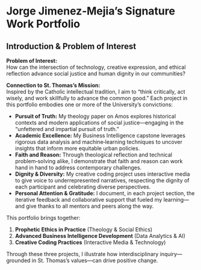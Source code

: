 # Jorge Jimenez‑Mejia’s Signature Work Portfolio

## Introduction & Problem of Interest

**Problem of Interest:**  
How can the intersection of technology, creative expression, and ethical reflection advance social justice and human dignity in our communities?

**Connection to St. Thomas’s Mission:**  
Inspired by the Catholic intellectual tradition, I aim to “think critically, act wisely, and work skillfully to advance the common good.” Each project in this portfolio embodies one or more of the University’s convictions:

- **Pursuit of Truth:** My theology paper on Amos explores historical contexts and modern applications of social justice—engaging in the “unfettered and impartial pursuit of truth.”  
- **Academic Excellence:** My Business Intelligence capstone leverages rigorous data analysis and machine‑learning techniques to uncover insights that inform more equitable urban policies.  
- **Faith and Reason:** Through theological reflection and technical problem‑solving alike, I demonstrate that faith and reason can work hand in hand to address contemporary challenges.  
- **Dignity & Diversity:** My creative coding project uses interactive media to give voice to underrepresented narratives, respecting the dignity of each participant and celebrating diverse perspectives.  
- **Personal Attention & Gratitude:** I document, in each project section, the iterative feedback and collaborative support that fueled my learning—and give thanks to all mentors and peers along the way.

This portfolio brings together:

1. **Prophetic Ethics in Practice** (Theology & Social Ethics)  
2. **Advanced Business Intelligence Development** (Data Analytics & AI)  
3. **Creative Coding Practices** (Interactive Media & Technology)  

Through these three projects, I illustrate how interdisciplinary inquiry—grounded in St. Thomas’s values—can drive positive change.

